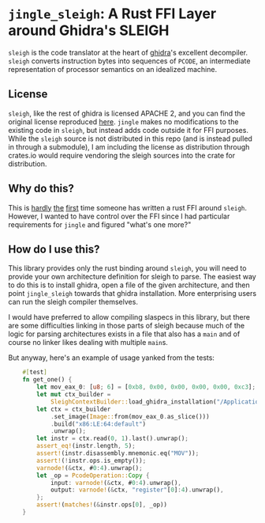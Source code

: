 # `jingle_sleigh`: A Rust FFI Layer around Ghidra's SLEIGH

`sleigh` is the code translator at the heart of [ghidra](https://ghidra-sre.org/)'s excellent decompiler. `sleigh` converts
instruction bytes into sequences of `PCODE`, an intermediate representation of processor semantics on an idealized machine.

## License
`sleigh`, like the rest of ghidra is licensed APACHE 2, and you can find the original license reproduced [here](./SLEIGH_LICENSE).
`jingle` makes no modifications to the existing code in `sleigh`, but instead adds code outside it for FFI purposes. While
the `sleigh` source is not distributed in this repo (and is instead pulled in through a submodule), I am including the license
as distribution through crates.io would require vendoring the sleigh sources into the crate for distribution.

## Why do this?

This is [hardly](https://crates.io/crates/sleigh-sys) [the](https://crates.io/crates/sleigh) [first](https://crates.io/crates/sleigh-rs)
time someone has written a rust FFI around `sleigh`. However, I wanted to have control over the FFI since I had particular
requirements for `jingle` and figured "what's one more?"

## How do I use this?

This library provides only the rust binding around `sleigh`, you will need to provide your own architecture definition
for sleigh to parse. The easiest way to do this is to install ghidra, open a file of the given architecture, and then
point `jingle_sleigh` towards that ghidra installation. More enterprising users can run the sleigh compiler themselves.

I would have preferred to allow compiling slaspecs in this library, but there are some difficulties linking in those parts
of sleigh because much of the logic for parsing architectures exists in a file that also has a `main` and of course no linker
likes dealing with multiple `main`s.

But anyway, here's an example of usage yanked from the tests:

```rust
    #[test]
    fn get_one() {
        let mov_eax_0: [u8; 6] = [0xb8, 0x00, 0x00, 0x00, 0x00, 0xc3];
        let mut ctx_builder =
            SleighContextBuilder::load_ghidra_installation("/Applications/ghidra").unwrap();
        let ctx = ctx_builder
            .set_image(Image::from(mov_eax_0.as_slice()))
            .build("x86:LE:64:default")
            .unwrap();
        let instr = ctx.read(0, 1).last().unwrap();
        assert_eq!(instr.length, 5);
        assert!(instr.disassembly.mnemonic.eq("MOV"));
        assert!(!instr.ops.is_empty());
        varnode!(&ctx, #0:4).unwrap();
        let _op = PcodeOperation::Copy {
            input: varnode!(&ctx, #0:4).unwrap(),
            output: varnode!(&ctx, "register"[0]:4).unwrap(),
        };
        assert!(matches!(&instr.ops[0], _op))
    }
```
